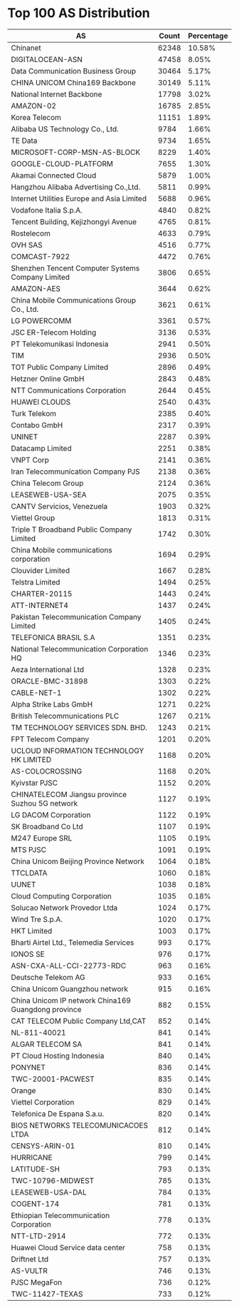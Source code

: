 # Top 100 AS Distribution
| AS | Count | Percentage |
|----|----|----|
| Chinanet | 62348 | 10.58% |
| DIGITALOCEAN-ASN | 47458 | 8.05% |
| Data Communication Business Group | 30464 | 5.17% |
| CHINA UNICOM China169 Backbone | 30149 | 5.11% |
| National Internet Backbone | 17798 | 3.02% |
| AMAZON-02 | 16785 | 2.85% |
| Korea Telecom | 11151 | 1.89% |
| Alibaba US Technology Co., Ltd. | 9784 | 1.66% |
| TE Data | 9734 | 1.65% |
| MICROSOFT-CORP-MSN-AS-BLOCK | 8229 | 1.40% |
| GOOGLE-CLOUD-PLATFORM | 7655 | 1.30% |
| Akamai Connected Cloud | 5879 | 1.00% |
| Hangzhou Alibaba Advertising Co.,Ltd. | 5811 | 0.99% |
| Internet Utilities Europe and Asia Limited | 5688 | 0.96% |
| Vodafone Italia S.p.A. | 4840 | 0.82% |
| Tencent Building, Kejizhongyi Avenue | 4765 | 0.81% |
| Rostelecom | 4633 | 0.79% |
| OVH SAS | 4516 | 0.77% |
| COMCAST-7922 | 4472 | 0.76% |
| Shenzhen Tencent Computer Systems Company Limited | 3806 | 0.65% |
| AMAZON-AES | 3644 | 0.62% |
| China Mobile Communications Group Co., Ltd. | 3621 | 0.61% |
| LG POWERCOMM | 3361 | 0.57% |
| JSC ER-Telecom Holding | 3136 | 0.53% |
| PT Telekomunikasi Indonesia | 2941 | 0.50% |
| TIM | 2936 | 0.50% |
| TOT Public Company Limited | 2896 | 0.49% |
| Hetzner Online GmbH | 2843 | 0.48% |
| NTT Communications Corporation | 2644 | 0.45% |
| HUAWEI CLOUDS | 2540 | 0.43% |
| Turk Telekom | 2385 | 0.40% |
| Contabo GmbH | 2317 | 0.39% |
| UNINET | 2287 | 0.39% |
| Datacamp Limited | 2251 | 0.38% |
| VNPT Corp | 2141 | 0.36% |
| Iran Telecommunication Company PJS | 2138 | 0.36% |
| China Telecom Group | 2124 | 0.36% |
| LEASEWEB-USA-SEA | 2075 | 0.35% |
| CANTV Servicios, Venezuela | 1903 | 0.32% |
| Viettel Group | 1813 | 0.31% |
| Triple T Broadband Public Company Limited | 1742 | 0.30% |
| China Mobile communications corporation | 1694 | 0.29% |
| Clouvider Limited | 1667 | 0.28% |
| Telstra Limited | 1494 | 0.25% |
| CHARTER-20115 | 1443 | 0.24% |
| ATT-INTERNET4 | 1437 | 0.24% |
| Pakistan Telecommunication Company Limited | 1405 | 0.24% |
| TELEFONICA BRASIL S.A | 1351 | 0.23% |
| National Telecommunication Corporation HQ | 1346 | 0.23% |
| Aeza International Ltd | 1328 | 0.23% |
| ORACLE-BMC-31898 | 1303 | 0.22% |
| CABLE-NET-1 | 1302 | 0.22% |
| Alpha Strike Labs GmbH | 1271 | 0.22% |
| British Telecommunications PLC | 1267 | 0.21% |
| TM TECHNOLOGY SERVICES SDN. BHD. | 1243 | 0.21% |
| FPT Telecom Company | 1201 | 0.20% |
| UCLOUD INFORMATION TECHNOLOGY HK LIMITED | 1168 | 0.20% |
| AS-COLOCROSSING | 1168 | 0.20% |
| Kyivstar PJSC | 1152 | 0.20% |
| CHINATELECOM Jiangsu province Suzhou 5G network | 1127 | 0.19% |
| LG DACOM Corporation | 1122 | 0.19% |
| SK Broadband Co Ltd | 1107 | 0.19% |
| M247 Europe SRL | 1105 | 0.19% |
| MTS PJSC | 1091 | 0.19% |
| China Unicom Beijing Province Network | 1064 | 0.18% |
| TTCLDATA | 1060 | 0.18% |
| UUNET | 1038 | 0.18% |
| Cloud Computing Corporation | 1035 | 0.18% |
| Solucao Network Provedor Ltda | 1024 | 0.17% |
| Wind Tre S.p.A. | 1020 | 0.17% |
| HKT Limited | 1003 | 0.17% |
| Bharti Airtel Ltd., Telemedia Services | 993 | 0.17% |
| IONOS SE | 976 | 0.17% |
| ASN-CXA-ALL-CCI-22773-RDC | 963 | 0.16% |
| Deutsche Telekom AG | 933 | 0.16% |
| China Unicom Guangzhou network | 915 | 0.16% |
| China Unicom IP network China169 Guangdong province | 882 | 0.15% |
| CAT TELECOM Public Company Ltd,CAT | 852 | 0.14% |
| NL-811-40021 | 841 | 0.14% |
| ALGAR TELECOM SA | 841 | 0.14% |
| PT Cloud Hosting Indonesia | 840 | 0.14% |
| PONYNET | 836 | 0.14% |
| TWC-20001-PACWEST | 835 | 0.14% |
| Orange | 830 | 0.14% |
| Viettel Corporation | 829 | 0.14% |
| Telefonica De Espana S.a.u. | 820 | 0.14% |
| BIOS NETWORKS TELECOMUNICACOES LTDA | 812 | 0.14% |
| CENSYS-ARIN-01 | 810 | 0.14% |
| HURRICANE | 799 | 0.14% |
| LATITUDE-SH | 793 | 0.13% |
| TWC-10796-MIDWEST | 785 | 0.13% |
| LEASEWEB-USA-DAL | 784 | 0.13% |
| COGENT-174 | 781 | 0.13% |
| Ethiopian Telecommunication Corporation | 778 | 0.13% |
| NTT-LTD-2914 | 772 | 0.13% |
| Huawei Cloud Service data center | 758 | 0.13% |
| Driftnet Ltd | 757 | 0.13% |
| AS-VULTR | 746 | 0.13% |
| PJSC MegaFon | 736 | 0.12% |
| TWC-11427-TEXAS | 733 | 0.12% |
